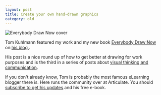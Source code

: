 ```yaml
---
layout: post
title: Create your own hand-drawn graphics
category: old
---
```


<img src="https://static-2.gumroad.com/res/gumroad/files/2287765296018/29c58b140e5b4f2eaf5a3f1953f8c7f0/original/edn-book-cover-700.png" alt="Everybody Draw Now cover">

Tom Kuhlmann featured my work and my new book [Everybody Draw Now](http://everybodydrawnow.com) on [his blog ](http://www.articulate.com/rapid-elearning/create-hand-drawn-graphics/).

His post is a nice round up of how to get better at drawing for work purposes and is the third in a series of posts about [visual thinking and communication](http://www.articulate.com/rapid-elearning/practice-visual-thinking-skills-apply-e-learning).

If you don't already know, Tom is probably the most famous eLearning blogger there is. Here runs the community over at Articulate. You should [subscribe to get his updates](http://www.articulate.com/rapid-elearning/about-tom/) and his free e-book.
